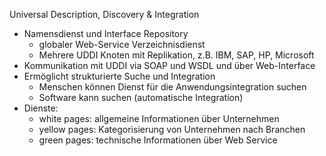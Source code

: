 Universal Description, Discovery & Integration
- Namensdienst und Interface Repository
	- globaler Web-Service Verzeichnisdienst
	- Mehrere UDDI Knoten mit Replikation, z.B. IBM, SAP, HP, Microsoft
- Kommunikation mit UDDI via SOAP und WSDL und über Web-Interface
- Ermöglicht strukturierte Suche und Integration
	- Menschen können Dienst für die Anwendungsintegration suchen
	- Software kann suchen (automatische Integration)
- Dienste:
	- white pages: allgemeine Informationen über Unternehmen
	- yellow pages: Kategorisierung von Unternehmen nach Branchen
	- green pages: technische Informationen über Web Service